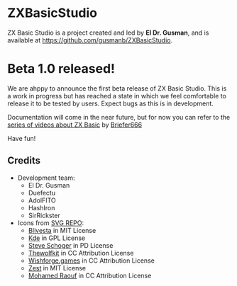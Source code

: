 # ZXBasicStudio
ZX Basic Studio is a project created and led by **El Dr. Gusman**, and is available at https://github.com/gusmanb/ZXBasicStudio.

# Beta 1.0 released!
We are ahppy to announce the first beta release of ZX Basic Studio. This is a work in progress but has reached a state in which we feel comfortable to release it to be tested by users.
Expect bugs as this is in development.

Documentation will come in the near future, but for now you can refer to the [series of videos about ZX Basic](https://www.youtube.com/watch?v=Z0pqYjZBOb0&list=PL4n2c1PEER_qiuLUrLLpftGiW8IPB4IZd) by [Briefer666](https://www.youtube.com/@briefer666)

Have fun!

## Credits
- Development team:
  - El Dr. Gusman
  - Duefectu
  - AdolFITO 
  - HashIron
  - SirRickster
- Icons from [SVG REPO](https://www.svgrepo.com/):
  - <a href="https://github.com/blivesta/flexicon?ref=svgrepo.com" target="_blank">Blivesta</a> in MIT License
  - <a href="https://github.com/KDE/krita?ref=svgrepo.com" target="_blank">Kde</a> in GPL License
  - <a href="https://www.zondicons.com/?ref=svgrepo.com" target="_blank">Steve Schoger</a> in PD License
  - <a href="https://www.figma.com/@thewolfkit?ref=svgrepo.com" target="_blank">Thewolfkit</a> in CC Attribution License
  - <a href="https://www.wishforge.games/?ref=svgrepo.com" target="_blank">Wishforge.games</a> in CC Attribution License
  - <a href="https://github.com/32pixelsCo/zest-icons/blob/master/packages/zest-free/LICENSE.md?ref=svgrepo.com" target="_blank">Zest</a> in MIT License
  - <a href="https://dribbble.com/Mohamed_Raouf?ref=svgrepo.com" target="_blank">Mohamed Raouf</a> in CC Attribution License
